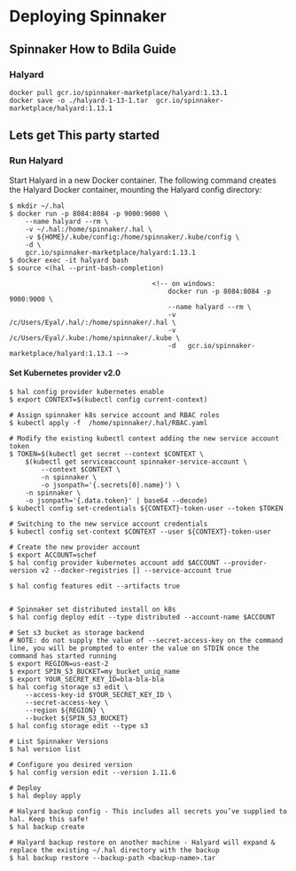 # Deploying Spinnaker

## Spinnaker How to Bdila Guide

### Halyard

    docker pull gcr.io/spinnaker-marketplace/halyard:1.13.1
    docker save -o ./halyard-1-13-1.tar  gcr.io/spinnaker-marketplace/halyard:1.13.1

## Lets get This party started

### Run Halyard

Start Halyard in a new Docker container.
The following command creates the Halyard Docker container, mounting the Halyard config directory:

    $ mkdir ~/.hal
    $ docker run -p 8084:8084 -p 9000:9000 \
        --name halyard --rm \
        -v ~/.hal:/home/spinnaker/.hal \
        -v ${HOME}/.kube/config:/home/spinnaker/.kube/config \
        -d \
        gcr.io/spinnaker-marketplace/halyard:1.13.1
    $ docker exec -it halyard bash
    $ source <(hal --print-bash-completion)

                                        <!-- on windows:
                                            docker run -p 8084:8084 -p 9000:9000 \
                                            --name halyard --rm \
                                            -v /c/Users/Eyal/.hal/:/home/spinnaker/.hal \
                                            -v  /c/Users/Eyal/.kube:/home/spinnaker/.kube \
                                            -d   gcr.io/spinnaker-marketplace/halyard:1.13.1 -->
<!-- on windows PowerShell:
        docker run -p 8084:8084 -p 9000:9000 \
         --name halyard -u 1000:1000 --rm \
         -v C:\Users\Eyal\.hal\:/home/spinnaker/.hal \
         -v  C:\Users\Eyal\.kube:/home/spinnaker/.kube \
         -d   gcr.io/spinnaker-marketplace/halyard:1.13.1 -->
#### Set Kubernetes provider v2.0

    $ hal config provider kubernetes enable
    $ export CONTEXT=$(kubectl config current-context)

    # Assign spinnaker k8s service account and RBAC roles
    $ kubectl apply -f  /home/spinnaker/.hal/RBAC.yaml

    # Modify the existing kubectl context adding the new service account token
    $ TOKEN=$(kubectl get secret --context $CONTEXT \
        $(kubectl get serviceaccount spinnaker-service-account \
            --context $CONTEXT \
            -n spinnaker \
            -o jsonpath='{.secrets[0].name}') \
        -n spinnaker \
        -o jsonpath='{.data.token}' | base64 --decode)
    $ kubectl config set-credentials ${CONTEXT}-token-user --token $TOKEN

    # Switching to the new service account credentials
    $ kubectl config set-context $CONTEXT --user ${CONTEXT}-token-user

    # Create the new provider account
    $ export ACCOUNT=schef
    $ hal config provider kubernetes account add $ACCOUNT --provider-version v2 --docker-registries [] --service-account true

    $ hal config features edit --artifacts true


    # Spinnaker set distributed install on k8s
    $ hal config deploy edit --type distributed --account-name $ACCOUNT

    # Set s3 bucket as storage backend
    # NOTE: do not supply the value of --secret-access-key on the command line, you will be prompted to enter the value on STDIN once the command has started running
    $ export REGION=us-east-2
    $ export SPIN_S3_BUCKET=my_bucket_uniq_name
    $ export YOUR_SECRET_KEY_ID=bla-bla-bla
    $ hal config storage s3 edit \
        --access-key-id $YOUR_SECRET_KEY_ID \
        --secret-access-key \
        --region ${REGION} \
        --bucket ${SPIN_S3_BUCKET}
    $ hal config storage edit --type s3

    # List Spinnaker Versions
    $ hal version list

    # Configure you desired version
    $ hal config version edit --version 1.11.6

    # Deploy
    $ hal deploy apply

    # Halyard backup config - This includes all secrets you’ve supplied to hal. Keep this safe!
    $ hal backup create

    # Halyard backup restore on another machine - Halyard will expand & replace the existing ~/.hal directory with the backup
    $ hal backup restore --backup-path <backup-name>.tar


